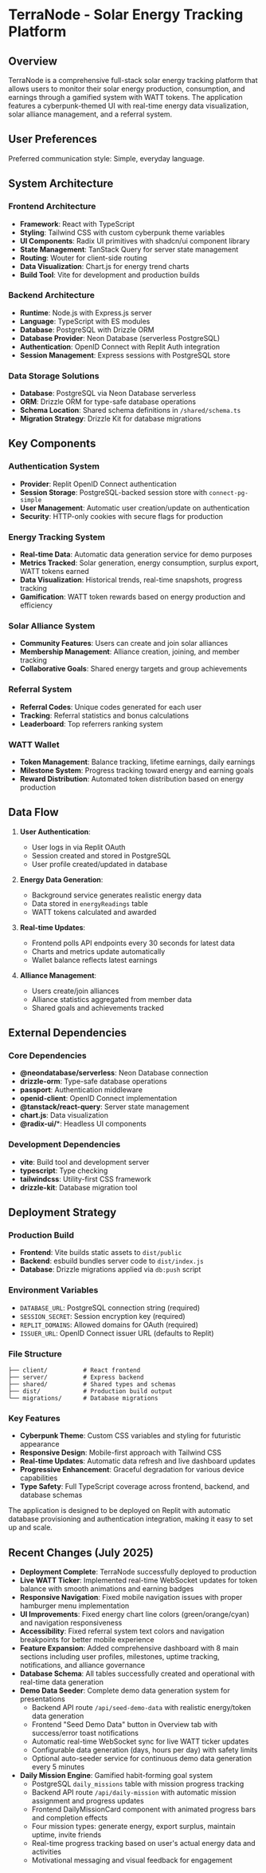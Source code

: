 # TerraNode - Solar Energy Tracking Platform

## Overview

TerraNode is a comprehensive full-stack solar energy tracking platform that allows users to monitor their solar energy production, consumption, and earnings through a gamified system with WATT tokens. The application features a cyberpunk-themed UI with real-time energy data visualization, solar alliance management, and a referral system.

## User Preferences

Preferred communication style: Simple, everyday language.

## System Architecture

### Frontend Architecture
- **Framework**: React with TypeScript
- **Styling**: Tailwind CSS with custom cyberpunk theme variables
- **UI Components**: Radix UI primitives with shadcn/ui component library
- **State Management**: TanStack Query for server state management
- **Routing**: Wouter for client-side routing
- **Data Visualization**: Chart.js for energy trend charts
- **Build Tool**: Vite for development and production builds

### Backend Architecture
- **Runtime**: Node.js with Express.js server
- **Language**: TypeScript with ES modules
- **Database**: PostgreSQL with Drizzle ORM
- **Database Provider**: Neon Database (serverless PostgreSQL)
- **Authentication**: OpenID Connect with Replit Auth integration
- **Session Management**: Express sessions with PostgreSQL store

### Data Storage Solutions
- **Database**: PostgreSQL via Neon Database serverless
- **ORM**: Drizzle ORM for type-safe database operations
- **Schema Location**: Shared schema definitions in `/shared/schema.ts`
- **Migration Strategy**: Drizzle Kit for database migrations

## Key Components

### Authentication System
- **Provider**: Replit OpenID Connect authentication
- **Session Storage**: PostgreSQL-backed session store with `connect-pg-simple`
- **User Management**: Automatic user creation/update on authentication
- **Security**: HTTP-only cookies with secure flags for production

### Energy Tracking System
- **Real-time Data**: Automatic data generation service for demo purposes
- **Metrics Tracked**: Solar generation, energy consumption, surplus export, WATT tokens earned
- **Data Visualization**: Historical trends, real-time snapshots, progress tracking
- **Gamification**: WATT token rewards based on energy production and efficiency

### Solar Alliance System
- **Community Features**: Users can create and join solar alliances
- **Membership Management**: Alliance creation, joining, and member tracking
- **Collaborative Goals**: Shared energy targets and group achievements

### Referral System
- **Referral Codes**: Unique codes generated for each user
- **Tracking**: Referral statistics and bonus calculations
- **Leaderboard**: Top referrers ranking system

### WATT Wallet
- **Token Management**: Balance tracking, lifetime earnings, daily earnings
- **Milestone System**: Progress tracking toward energy and earning goals
- **Reward Distribution**: Automated token distribution based on energy production

## Data Flow

1. **User Authentication**: 
   - User logs in via Replit OAuth
   - Session created and stored in PostgreSQL
   - User profile created/updated in database

2. **Energy Data Generation**:
   - Background service generates realistic energy data
   - Data stored in `energyReadings` table
   - WATT tokens calculated and awarded

3. **Real-time Updates**:
   - Frontend polls API endpoints every 30 seconds for latest data
   - Charts and metrics update automatically
   - Wallet balance reflects latest earnings

4. **Alliance Management**:
   - Users create/join alliances
   - Alliance statistics aggregated from member data
   - Shared goals and achievements tracked

## External Dependencies

### Core Dependencies
- **@neondatabase/serverless**: Neon Database connection
- **drizzle-orm**: Type-safe database operations
- **passport**: Authentication middleware
- **openid-client**: OpenID Connect implementation
- **@tanstack/react-query**: Server state management
- **chart.js**: Data visualization
- **@radix-ui/***: Headless UI components

### Development Dependencies
- **vite**: Build tool and development server
- **typescript**: Type checking
- **tailwindcss**: Utility-first CSS framework
- **drizzle-kit**: Database migration tool

## Deployment Strategy

### Production Build
- **Frontend**: Vite builds static assets to `dist/public`
- **Backend**: esbuild bundles server code to `dist/index.js`
- **Database**: Drizzle migrations applied via `db:push` script

### Environment Variables
- `DATABASE_URL`: PostgreSQL connection string (required)
- `SESSION_SECRET`: Session encryption key (required)
- `REPLIT_DOMAINS`: Allowed domains for OAuth (required)
- `ISSUER_URL`: OpenID Connect issuer URL (defaults to Replit)

### File Structure
```
├── client/          # React frontend
├── server/          # Express backend
├── shared/          # Shared types and schemas
├── dist/            # Production build output
└── migrations/      # Database migrations
```

### Key Features
- **Cyberpunk Theme**: Custom CSS variables and styling for futuristic appearance
- **Responsive Design**: Mobile-first approach with Tailwind CSS
- **Real-time Updates**: Automatic data refresh and live dashboard updates
- **Progressive Enhancement**: Graceful degradation for various device capabilities
- **Type Safety**: Full TypeScript coverage across frontend, backend, and database schemas

The application is designed to be deployed on Replit with automatic database provisioning and authentication integration, making it easy to set up and scale.

## Recent Changes (July 2025)
- **Deployment Complete**: TerraNode successfully deployed to production
- **Live WATT Ticker**: Implemented real-time WebSocket updates for token balance with smooth animations and earning badges
- **Responsive Navigation**: Fixed mobile navigation issues with proper hamburger menu implementation
- **UI Improvements**: Fixed energy chart line colors (green/orange/cyan) and navigation responsiveness
- **Accessibility**: Fixed referral system text colors and navigation breakpoints for better mobile experience
- **Feature Expansion**: Added comprehensive dashboard with 8 main sections including user profiles, milestones, uptime tracking, notifications, and alliance governance
- **Database Schema**: All tables successfully created and operational with real-time data generation
- **Demo Data Seeder**: Complete demo data generation system for presentations
  - Backend API route `/api/seed-demo-data` with realistic energy/token data generation
  - Frontend "Seed Demo Data" button in Overview tab with success/error toast notifications
  - Automatic real-time WebSocket sync for live WATT ticker updates
  - Configurable data generation (days, hours per day) with safety limits
  - Optional auto-seeder service for continuous demo data generation every 5 minutes
- **Daily Mission Engine**: Gamified habit-forming goal system
  - PostgreSQL `daily_missions` table with mission progress tracking
  - Backend API route `/api/daily-mission` with automatic mission assignment and progress updates
  - Frontend DailyMissionCard component with animated progress bars and completion effects
  - Four mission types: generate energy, export surplus, maintain uptime, invite friends
  - Real-time progress tracking based on user's actual energy data and activities
  - Motivational messaging and visual feedback for engagement